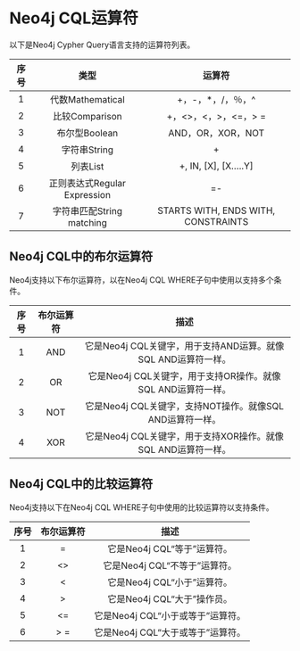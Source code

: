 # Neo4j CQL运算符

以下是Neo4j Cypher Query语言支持的运算符列表。

| 序号 |             类型             |               运算符                |
| :--: | :--------------------------: | :---------------------------------: |
|  1   |       代数Mathematical       |          +，-，*，/，％，^          |
|  2   |        比较Comparison        |        +，<>，<，>，<=，> =         |
|  3   |        布尔型Boolean         |          AND，OR，XOR，NOT          |
|  4   |         字符串String         |                  +                  |
|  5   |           列表List           |         +, IN, [X], [X…..Y]         |
|  6   | 正则表达式Regular Expression |                 =-                  |
|  7   |  字符串匹配String matching   | STARTS WITH, ENDS WITH, CONSTRAINTS |

## Neo4j CQL中的布尔运算符

Neo4j支持以下布尔运算符，以在Neo4j CQL WHERE子句中使用以支持多个条件。

| 序号 | 布尔运算符 |                             描述                             |
| :--: | :--------: | :----------------------------------------------------------: |
|  1   |    AND     | 它是Neo4j CQL关键字，用于支持AND运算。就像SQL AND运算符一样。 |
|  2   |     OR     | 它是Neo4j CQL关键字，用于支持OR操作。就像SQL AND运算符一样。 |
|  3   |    NOT     |  它是Neo4j CQL关键字，支持NOT操作。就像SQL AND运算符一样。   |
|  4   |    XOR     | 它是Neo4j CQL关键字，用于支持XOR操作。就像SQL AND运算符一样。 |

## Neo4j CQL中的比较运算符

Neo4j支持以下在Neo4j CQL WHERE子句中使用的比较运算符以支持条件。

| 序号 | 布尔运算符 |               描述                |
| :--: | :--------: | :-------------------------------: |
|  1   |     =      |    它是Neo4j CQL“等于”运算符。    |
|  2   |     <>     |   它是Neo4j CQL“不等于”运算符。   |
|  3   |     <      |    它是Neo4j CQL“小于”运算符。    |
|  4   |     >      |    它是Neo4j CQL“大于”操作员。    |
|  5   |     <=     | 它是Neo4j CQL“小于或等于”运算符。 |
|  6   |    > =     | 它是Neo4j CQL“大于或等于”运算符。 |

